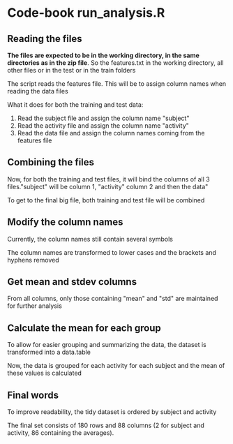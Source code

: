 <h1>Code-book run_analysis.R</h1>

<h2>Reading the files</h2>
<p><strong>The files are expected to be in the working directory, in the same directories as in the zip file</strong>. So the features.txt in the working directory, all other files or in the test or in the train folders</p>
<p>The script reads the features file. This will be to assign column names when reading the data files</p>
<p>What it does for both the training and test data:</p>
<ol>
<li>Read the subject file and assign the column name "subject"</li>
<li>Read the activity file and assign the column name "activity"</li>
<li>Read the data file and assign the column names coming from the features file</li>
</ol>

<h2>Combining the files</h2>

<p>Now, for both the training and test files, it will bind the columns of all 3 files."subject" will be column 1, "activity" column 2 and then the data"</p>
<p>To get to the final big file, both training and test file will be combined</p>

<h2>Modify the column names</h2>
<p>Currently, the column names still contain several symbols</p>
<p>The column names are transformed to lower cases and the brackets and hyphens removed</p>

<h2>Get mean and stdev columns</h2>
<p>From all columns, only those containing "mean" and "std" are maintained for further analysis</p>

<h2>Calculate the mean for each group</h2>
<p>To allow for easier grouping and summarizing the data, the dataset is transformed into a data.table</p>
<p>Now, the data is grouped for each activity for each subject and the mean of these values is calculated<p>

<h2>Final words</h2>
<p>To improve readability, the tidy dataset is ordered by subject and activity</p>
<p>The final set consists of 180 rows and 88 columns (2 for subject and activity, 86 containing the averages).</p>

